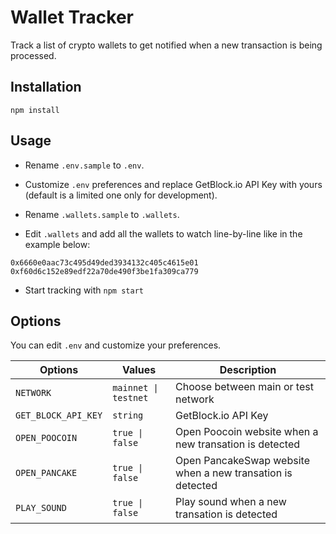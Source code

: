 # Wallet Tracker

Track a list of crypto wallets to get notified when a new transaction is being processed.

## Installation

```
npm install
```

## Usage

- Rename `.env.sample` to `.env`.

- Customize `.env` preferences and replace GetBlock.io API Key with yours (default is a limited one only for development).

- Rename `.wallets.sample` to `.wallets`.

- Edit `.wallets` and add all the wallets to watch line-by-line like in the example below:

```
0x6660e0aac73c495d49ded3934132c405c4615e01
0xf60d6c152e89edf22a70de490f3be1fa309ca779
```

- Start tracking with `npm start`

## Options

You can edit `.env` and customize your preferences.

| Options             | Values               | Description                                                |
| ------------------- | -------------------- | ---------------------------------------------------------- |
| `NETWORK`           | `mainnet \| testnet` | Choose between main or test network                        |
| `GET_BLOCK_API_KEY` | `string`             | GetBlock.io API Key                                        |
| `OPEN_POOCOIN`      | `true \| false`      | Open Poocoin website when a new transation is detected     |
| `OPEN_PANCAKE`      | `true \| false`      | Open PancakeSwap website when a new transation is detected |
| `PLAY_SOUND`        | `true \| false`      | Play sound when a new transation is detected               |
